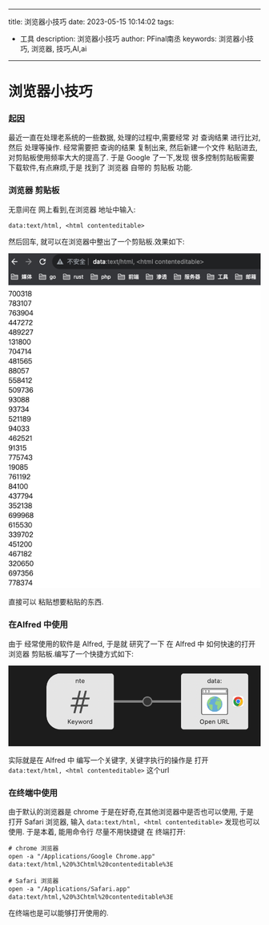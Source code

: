 <!--
 * @Author: pfinal liuxuzhu@smm.cn
 * @Date: 2025-03-20 09:09:44
 * @LastEditors: pfinal liuxuzhu@smm.cn
 * @LastEditTime: 2025-06-27 11:25:28
 * @FilePath: /pfinal-vue-blog/docs/工具/浏览器小技巧.md
 * @Description: 这是默认设置,请设置`customMade`, 打开koroFileHeader查看配置 进行设置: https://github.com/OBKoro1/koro1FileHeader/wiki/%E9%85%8D%E7%BD%AE
-->
---
title: 浏览器小技巧
date: 2023-05-15 10:14:02
tags:
  - 工具
description: 浏览器小技巧
author: PFinal南丞
keywords: 浏览器小技巧, 浏览器, 技巧,AI,ai
---

# 浏览器小技巧


### 起因

最近一直在处理老系统的一些数据, 处理的过程中,需要经常 对 查询结果 进行比对,然后 处理等操作. 经常需要把 查询的结果 复制出来, 然后新建一个文件 粘贴进去,对剪贴板使用频率大大的提高了. 于是 Google 了一下,发现 很多控制剪贴板需要下载软件,有点麻烦,于是 找到了 浏览器 自带的 剪贴板 功能.

### 浏览器 剪贴板

无意间在 网上看到,在浏览器 地址中输入:

```
data:text/html, <html contenteditable>
```
然后回车, 就可以在浏览器中整出了一个剪贴板.效果如下:

![](https://raw.githubusercontent.com/pfinal-nc/iGallery/master/blog/202311291008496.png)

直接可以 粘贴想要粘贴的东西.

### 在Alfred 中使用

由于 经常使用的软件是 Alfred, 于是就 研究了一下 在 Alfred 中 如何快速的打开 浏览器 剪贴板.编写了一个快捷方式如下:

![](https://raw.githubusercontent.com/pfinal-nc/iGallery/master/blog/202311291006477.png)

实际就是在 Alfred 中 编写一个关键字, 关键字执行的操作是 打开 ```data:text/html, <html contenteditable>``` 这个url

### 在终端中使用

由于默认的浏览器是 chrome 于是在好奇,在其他浏览器中是否也可以使用, 于是 打开 Safari 浏览器, 输入 ```data:text/html, <html contenteditable>``` 发现也可以使用.
于是本着, 能用命令行 尽量不用快捷键 在 终端打开:

```shell
# chrome 浏览器
open -a "/Applications/Google Chrome.app" data:text/html,%20%3Chtml%20contenteditable%3E 

# Safari 浏览器
open -a "/Applications/Safari.app" data:text/html,%20%3Chtml%20contenteditable%3E
```

在终端也是可以能够打开使用的. 
